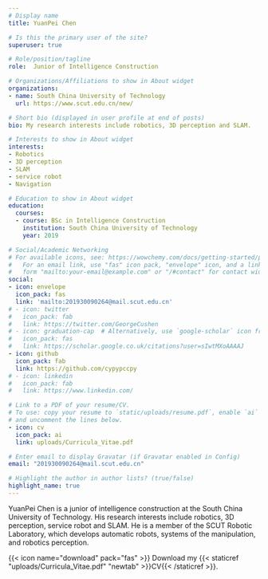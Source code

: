 ```yaml
---
# Display name
title: YuanPei Chen

# Is this the primary user of the site?
superuser: true

# Role/position/tagline
role:  Junior of Intelligence Construction

# Organizations/Affiliations to show in About widget
organizations:
- name: South China University of Technology
  url: https://www.scut.edu.cn/new/

# Short bio (displayed in user profile at end of posts)
bio: My research interests include robotics, 3D perception and SLAM.

# Interests to show in About widget
interests:
- Robotics
- 3D perception
- SLAM
- service robot
- Navigation

# Education to show in About widget
education:
  courses:
  - course: BSc in Intelligence Construction
    institution: South China University of Technology
    year: 2019

# Social/Academic Networking
# For available icons, see: https://wowchemy.com/docs/getting-started/page-builder/#icons
#   For an email link, use "fas" icon pack, "envelope" icon, and a link in the
#   form "mailto:your-email@example.com" or "/#contact" for contact widget.
social:
- icon: envelope
  icon_pack: fas
  link: 'mailto:201930090264@mail.scut.edu.cn'
# - icon: twitter
#   icon_pack: fab
#   link: https://twitter.com/GeorgeCushen
# - icon: graduation-cap  # Alternatively, use `google-scholar` icon from `ai` icon pack
#   icon_pack: fas
#   link: https://scholar.google.co.uk/citations?user=sIwtMXoAAAAJ
- icon: github
  icon_pack: fab
  link: https://github.com/cypypccpy
# - icon: linkedin
#   icon_pack: fab
#   link: https://www.linkedin.com/

# Link to a PDF of your resume/CV.
# To use: copy your resume to `static/uploads/resume.pdf`, enable `ai` icons in `params.toml`, 
# and uncomment the lines below.
- icon: cv
  icon_pack: ai
  link: uploads/Curricula_Vitae.pdf

# Enter email to display Gravatar (if Gravatar enabled in Config)
email: "201930090264@mail.scut.edu.cn"

# Highlight the author in author lists? (true/false)
highlight_name: true
---
```


YuanPei Chen is a junior of intelligence construction at the South China University of Technology. His research interests include robotics, 3D perception, service robot and SLAM. He is a member of the SCUT Robotic Laboratory, which develops automatic robots, systems of the manipulation, and robotics perception.

{{< icon name="download" pack="fas" >}} Download my {{< staticref "uploads/Curricula_Vitae.pdf" "newtab" >}}CV{{< /staticref >}}.
